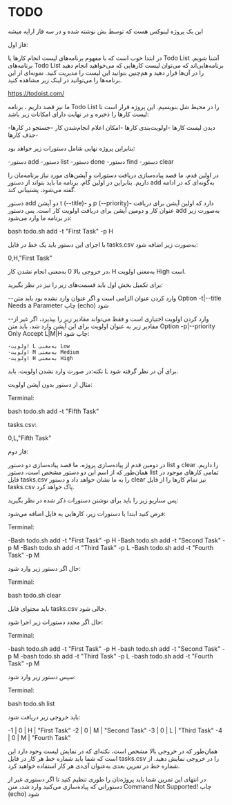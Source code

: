 # TODO
این یک پروژه لینوکس هست که توسط بش نوشته شده و در سه فاز ارايه میشه

فاز اول:

در ابتدا خوب است که با مفهوم برنامه‌های لیست انجام کار‌ها یا Todo List آشنا شویم. برنامه‌های Todo List برنامه‌هایی‌اند که می‌توان لیست کار‌هایی که می‌خواهید انجام دهید را در آن‌ها قرار دهید و هم‌چنین بتوانید این لیست را مدیریت کنید. نمونه‌ای از این برنامه‌ها را می‌توانید در لینک زیر مشاهده کنید.

https://todoist.com/

ما نیز قصد داریم ، برنامه Todo List را در محیط شل بنویسیم. این پروژه قرار است تا لیست کار‌ها را ذخیره و در نهایت دارای امکانات زیر باشد:

 -دیدن لیست کار‌ها
 -اولویت‌بندی کار‌ها
 -امکان اعلام انجام‌شدن کار
 -جستجو در کار‌ها
 -حذف کار‌ها
 
 بنابراین پروژه نهایی شامل دستورات زیر خواهد بود:
 
 -دستور add
 -دستور list
 -دستور done
 -دستور find
 -دستور clear
 
 در اولین قدم، ما قصد پیاده‌سازی دریافت دستورات و آپشن‌های مورد نیاز برنامه‌مان را داریم. بنابر‌این در اولین گام، برنامه ما باید بتواند از دستور add به‌گونه‌ای که در ادامه گفته می‌شود، پشتیبانی کند.

 دستور add دو آپشن t (--title)- و p (--priority)- دارد که اولین آپشن برای دریافت عنوان کار و دومین آپشن برای دریافت اولویت کار است. پس دستور add به‌صورت زیر در برنامه ما وارد می‌شود:

bash todo.sh add -t "First Task" -p H

با اجرای این دستور باید یک خط در فایل tasks.csv به‌صورت زیر اضافه شود:

0,H,"First Task"


در خروجی بالا 0 به‌معنی انجام نشدن کار، H به‌معنی اولویت High است.

برای تکمیل بخش اول باید قسمت‌های زیر را نیز در نظر بگیرید:

--وارد کردن عنوان الزامی است و اگر عنوان وارد نشده بود باید متن Option -t|--title Needs a Parameter چاپ (echo) شود

--وارد کردن اولویت اختیاری است و فقط می‌تواند مقادیر زیر را بپذیرد، اگر غیر از مقادیر زیر به عنوان اولویت برای این آپشن وارد شد، باید متن Option -p|--priority Only Accept L|M|H چاپ شود:

	-اولویت L به‌معنی Low
	-اولویت M به‌معنی Medium
	-اولویت H به‌معنی High
   نکته:در صورت وارد نشدن اولویت، باید L برای آن در نظر گرفته شود.
   
   مثال از دستور بدون آپشن اولویت:
   
   Terminal:
   
   bash todo.sh add -t "Fifth Task"
   
   tasks.csv:
   
   0,L,"Fifth Task"
   
   فاز دوم:

در دومین قدم از پیاده‌سازی پروژه، ما قصد پیاده‌سازی دو دستور list و clear را داریم. همان‌طور که از اسم این دو دستور مشخص است، دستور list تمامی کار‌های موجود در فایل tasks.csv را به ما نشان خواهد داد و دستور clear نیز تمام کار‌ها را از فایل tasks.csv پاک خواهد کرد.

پس سناریو زیر را باید برای نوشتن دستورات ذکر شده در نظر بگیرید:

فرض کنید ابتدا با دستورات زیر، کار‌هایی به فایل اضافه می‌شود:

Terminal:

-Bash todo.sh add -t "First Task" -p H
-Bash todo.sh add -t "Second Task" -p M
-Bash todo.sh add -t "Third Task" -p L
-Bash todo.sh add -t "Fourth Task" -p M

حال اگر دستور زیر وارد شود:

Terminal:

bash todo.sh clear

باید محتوای فایل tasks.csv خالی شود.

حال اگر مجدد دستورات زیر اجرا شود:

Terminal:

-bash todo.sh add -t "First Task" -p H
-bash todo.sh add -t "Second Task" -p M
-bash todo.sh add -t "Third Task" -p L
-bash todo.sh add -t "Fourth Task" -p M

سپس دستور زیر وارد شود:

Terminal:

bash todo.sh list

باید خروجی زیر دریافت شود:

-1 | 0 | H | "First Task"
-2 | 0 | M | "Second Task"
-3 | 0 | L | "Third Task"
-4 | 0 | M | "Fourth Task"

همان‌طور که در خروجی بالا مشخص است، نکته‌ای که در نمایش لیست وجود دارد این است که شما باید شماره خط هر کار در فایل tasks.csv را در خروجی نمایش دهید. از شماره خط در تمرین بعدی به‌عنوان آی‌دی هر کار استفاده خواهید کرد.

در انتهای این تمرین شما باید پروژه‌تان را طوری تنظیم کنید تا اگر دستوری غیر از دستوراتی که پیاده‌سازی می‌کنید وارد شد، متن Command Not Supported! چاپ (echo) شود





